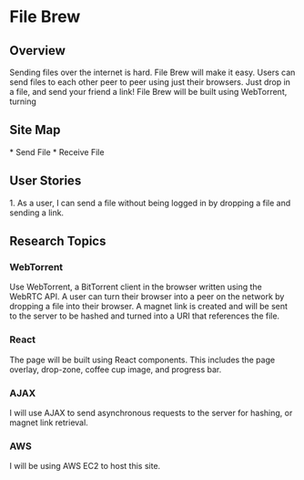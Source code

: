 <h1> File Brew </h1>

<h2>Overview</h2>
Sending files over the internet is hard. File Brew will make it easy. Users can send files to each other peer to peer using just their browsers. Just drop in a file, and send your friend a link! File Brew will be built using WebTorrent, turning 

<h2>Site Map </h2>
* Send File
* Receive File

<h2>User Stories</h2>
1. As a user, I can send a file without being logged in by dropping a file and sending a link.

<h2>Research Topics</h2>
<h3>WebTorrent</h3>
Use WebTorrent, a BitTorrent client in the browser written using the WebRTC API. A user can turn their browser into a peer on the network by dropping a file into their browser. A magnet link is created and will be sent to the server to be hashed and turned into a URI that references the file.
<h3>React </h3>
The page will be built using React components. This includes the page overlay, drop-zone, coffee cup image, and progress bar.
<h3>AJAX</h3>
I will use AJAX to send asynchronous requests to the server for hashing, or magnet link retrieval.
<h3>AWS</h3>
I will be using AWS EC2 to host this site.
